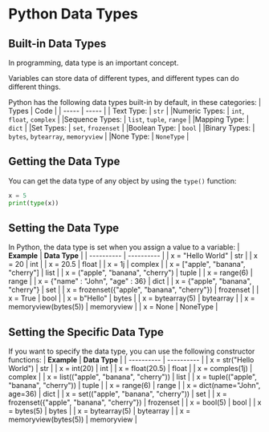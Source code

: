 # Python Data Types

## Built-in Data Types

In programming, data type is an important concept.

Variables can store data of different types, and different types can do different things.

Python has the following data types built-in by default, in these categories:
| Types | Code |
| ----- | ----- |
| Text Type: |	```str``` |
|Numeric Types: |	```int```, ```float```, ```complex``` |
|Sequence Types: |	```list```, ```tuple```, ```range``` |
|Mapping Type: |	```dict``` |
|Set Types:	| ```set```, ```frozenset``` |
|Boolean Type:	| ```bool``` |
|Binary Types: |	```bytes```, ```bytearray```, ```memoryview``` |
|None Type:	| ```NoneType``` |

## Getting the Data Type
You can get the data type of any object by using the ```type()``` function:

```python
x = 5
print(type(x))
```

## Setting the Data Type
In Python, the data type is set when you assign a value to a variable:
| **Example** | **Data Type** |
| ---------- | ---------- |
| x = "Hello World" | str |
| x = 20 | int |
| x = 20.5 | float |
| x = 1j | complex |
| x = ["apple", "banana", "cherry"] | list |
| x = ("apple", "banana", "cherry") | tuple |
| x = range(6) | range |
| x = {"name" : "John", "age" : 36} | dict |
| x = {"apple", "banana", "cherry"} | set | 
| x = frozenset({"apple", "banana", "cherry"}) | frozenset |
| x = True | bool |
| x = b"Hello" | bytes |
| x = bytearray(5) | bytearray | 
| x = memoryview(bytes(5)) | memoryview |
| x = None | NoneType |

## Setting the Specific Data Type
If you want to specify the data type, you can use the following constructor functions:
| **Example** | **Data Type** |
| ---------- | ---------- |
| x = str("Hello World") | str |
| x = int(20) | int |
| x = float(20.5) | float |
| x = comples(1j) | complex |
| x = list(("apple", "banana", "cherry")) | list |
| x = tuple(("apple", "banana", "cherry")) | tuple |
| x = range(6) | range |
| x = dict(name="John", age=36) | dict |
| x = set(("apple", "banana", "cherry")) | set | 
| x = frozenset({"apple", "banana", "cherry"}) | frozenset |
| x = bool(5) | bool |
| x = bytes(5) | bytes |
| x = bytearray(5) | bytearray | 
| x = memoryview(bytes(5)) | memoryview |

